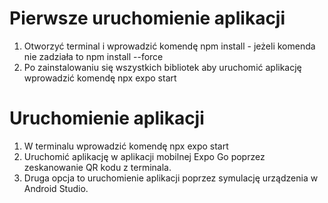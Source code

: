 # Pierwsze uruchomienie aplikacji
1. Otworzyć terminal i wprowadzić komendę npm install - jeżeli komenda nie zadziała to npm install --force
2. Po zainstalowaniu się wszystkich bibliotek aby uruchomić aplikację wprowadzić komendę npx expo start

# Uruchomienie aplikacji
1. W terminalu wprowadzić komendę npx expo start
2. Uruchomić aplikację w aplikacji mobilnej Expo Go poprzez zeskanowanie QR kodu z terminala.
3. Druga opcja to uruchomienie aplikacji poprzez symulację urządzenia w Android Studio.